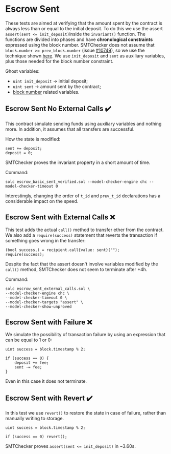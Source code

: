 # Escrow Sent
These tests are aimed at verifying that the amount spent by the contract is
always less than or equal to the initial deposit. To do this we use the assert
`assert(sent <= init_deposit)`inside the `invariant()` function. The functions
are divided into phases and have **chronological constraints** expressed using
the block number. SMTChecker does not assume that `block.number >=
prev_block.number` (issue
[#10749](https://github.com/ethereum/solidity/issues/10749)), so we use the
technique shown [here](../../../smtCheckerNotes/block_number/). We use
`init_deposit` and `sent` as auxiliary variables, plus those needed for the
block number constraint.

Ghost variables:
- `uint init_deposit` $\to$ initial deposit;
- `uint sent` $\to$ amount sent by the contract;
- [block number](../../../smtCheckerNotes/block_number/) related variables.

## Escrow Sent No External Calls :heavy_check_mark:
This contract simulate sending funds using auxiliary variables and nothing more.
In addition, it assumes that all transfers are successful.

How the state is modified:
```solidity
sent += deposit;
deposit = 0;
```

SMTChecker proves the invariant property in a short amount of time.

Command:
```
solc escrow_basic_sent_verified.sol --model-checker-engine chc --model-checker-timeout 0
```

Interestingly, changing the order of `t_id` and `prev_t_id` declarations has
a considerable impact on the speed.

## Escrow Sent with External Calls :x:
This test adds the actual `call()` method to transfer ether from the contract.
We also add a `require(success)` statement that reverts the transaction if
something goes wrong in the transfer:
```
(bool success,) = recipient.call{value: sent}("");
require(success);
```
Despite the fact that the assert doesn't involve variables modified by the
`call()` method, SMTChecker does not seem to terminate after +4h.

Command:
```
solc escrow_sent_external_calls.sol \
--model-checker-engine chc \
--model-checker-timeout 0 \
--model-checker-targets "assert" \
--model-checker-show-unproved
```

## Escrow Sent with Failure :x:
We simulate the possibility of transaction failure by using an expression that
can be equal to 1 or 0:

```
uint success = block.timestamp % 2;

if (success == 0) {
    deposit += fee;
    sent -= fee;
}
```
Even in this case it does not terminate.

## Escrow Sent with Revert :heavy_check_mark:
In this test we use `revert()` to restore the state in case of failure, rather
than manually writing to storage.
```
uint success = block.timestamp % 2;

if (success == 0) revert();
```
SMTChecker proves `assert(sent <= init_deposit)` in ~3.60s.
